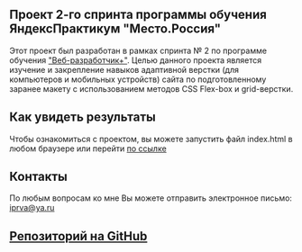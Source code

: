 Проект 2-го спринта программы обучения ЯндексПрактикум "Место.Россия"
-

Этот проект был разработан в рамках спринта № 2 по программе обучения ["Веб-разработчик+"](https://praktikum.yandex.ru/promo/long-courses/web).
Целью данного проекта является изучение и закрепление навыков адаптивной верстки (для компьютеров и мобильных устройств) сайта по подготовленному заранее макету с использованием методов CSS Flex-box и grid-верстки.

Как увидеть результаты
-
Чтобы ознакомиться с проектом, вы можете запустить файл index.html в любом браузере или перейти [по ссылке](https://viktor-ryabov.github.io/mesto/)

Контакты
-
По любым вопросам ко мне Вы можете отправить электронное письмо: iprva@ya.ru

[Репозиторий на GitHub](https://github.com/Viktor-Ryabov/mesto.git)
-
